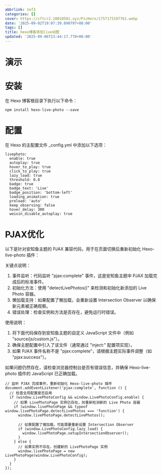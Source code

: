 ```yaml
---
abbrlink: 1ef3
categories: []
cover: https://cftcr2.20010501.xyz/PicHoro/1757173197761.webp
date: '2025-09-02T19:07:39.090797+08:00'
tags: []
title: hexo博客添加live动图
updated: '2025-09-06T23:44:17.778+08:00'
---
```

# 演示



# 安装

在 Hexo 博客根目录下执行以下命令：

```
npm install hexo-live-photo --save
```

# 配置

在 Hexo 的主配置文件 _config.yml 中添加以下选项：

```
livephoto:
  enable: true
  autoplay: true
  hover_to_play: true
  click_to_play: true
  lazy_load: true
  threshold: 0.8
  badge: true
  badge_text: 'Live'
  badge_position: 'bottom-left'
  loading_animation: true
  preload: 'auto'
  keep_observing: false
  hover_delay: 300
  weixin_disable_autoplay: true
```

# PJAX优化

以下是针对安知鱼主题的 PJAX 兼容代码，用于在页面切换后重新初始化 Hexo-live-photo 插件：

关键点说明：

1. 事件监听：代码监听 
"pjax:complete" 事件，这是安知鱼主题中 PJAX 加载完成后的标准事件。
2. 初始化方法：使用 
"detectLivePhotos()" 来检测和初始化新添加的 Live Photo 容器。
3. 懒加载支持：如果配置了懒加载，会重新设置 Intersection Observer 以确保新元素被正确观察。
4. 错误处理：检查实例和方法是否存在，避免运行时错误。

使用说明：

1. 将下面代码保存到安知鱼主题的自定义 JavaScript 文件中（例如 
"source/js/custom.js"）。
2. 确保主题配置中引入了该文件（通常通过 
"inject:" 配置项实现）。
3. 如果 PJAX 事件名称不是 
"pjax:complete"，请根据主题实际事件调整（如 
"pjax:success"）。

如果问题仍然存在，请检查浏览器控制台是否有错误信息，并确保 Hexo-live-photo 插件的 JavaScript 已正确加载。

```
// 监听 PJAX 完成事件，重新初始化 Hexo-live-photo 插件
document.addEventListener('pjax:complete', function () {
  // 检查全局配置是否启用
  if (window.LivePhotoConfig && window.LivePhotoConfig.enable) {
    // 如果 LivePhotoPage 实例已存在，则重新检测新的 Live Photo 容器
    if (window.livePhotoPage && typeof window.livePhotoPage.detectLivePhotos === 'function') {
      window.livePhotoPage.detectLivePhotos();
      
      // 如果配置了懒加载，可能需要重新设置 Intersection Observer
      if (window.LivePhotoConfig.lazy_load) {
        window.livePhotoPage.setupIntersectionObserver();
      }
    } else {
      // 如果实例不存在，创建新的 LivePhotoPage 实例
      window.livePhotoPage = new LivePhotoPage(window.LivePhotoConfig);
    }
  }
});
```